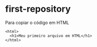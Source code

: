 # first-repository

Para copiar o código em HTML
```
<html>
  <h1>Meu primeiro arquivo em HTML</h1>
</html>
```
